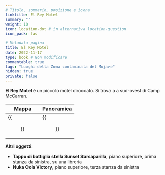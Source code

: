 ```yaml
---
# Titolo, sommario, posizione e icona
linktitle: El Rey Motel
summary: ""
weight: 10
icon: location-dot # in alternativa location-question
icon_pack: fas

# Metadata pagina
title: El Rey Motel
date: 2022-11-17
type: book # Non modificare
commentable: true
tags: "Luoghi della Zona contaminata del Mojave"
hidden: true
private: false
---
```


<div class="fnv">

**El Rey Motel** è un piccolo motel diroccato. Si trova a a sud-ovest di Camp McCarran.

| Mappa | Panoramica |
| ----- | ---------- |
|  {{<figure src="fnv/El_Rey_Motel_loc.webp">}}     |   {{<figure src="fnv/FNV_Location_11021_4.webp">}}         | 

**Altri oggetti**:
- **Tappo di bottiglia stella Sunset Sarsaparilla**, piano superiore, prima stanza da sinistra, su una libreria
- **Nuka Cola Victory**, piano superiore, terza stanza da sinistra

</div>

